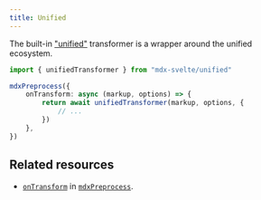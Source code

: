 ```yaml
---
title: Unified
---
```


The built-in ["unified"](https://github.com/unifiedjs/unified) transformer is a wrapper around the unified ecosystem.

```ts
import { unifiedTransformer } from "mdx-svelte/unified"

mdxPreprocess({
    onTransform: async (markup, options) => {
        return await unifiedTransformer(markup, options, {
            // ...
        })
    },
})
```

## Related resources

-   [`onTransform`](/docs/mdx-svelte/options#ontransform) in [`mdxPreprocess`](/docs/mdx-svelte/installation#setup).
